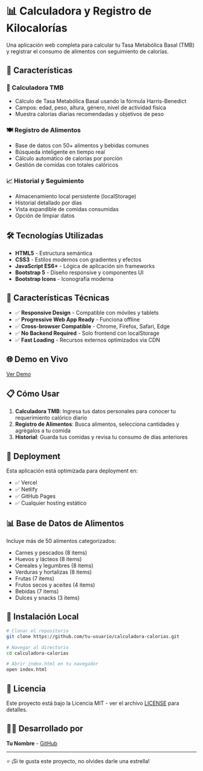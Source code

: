 # 📊 Calculadora y Registro de Kilocalorías

Una aplicación web completa para calcular tu Tasa Metabólica Basal (TMB) y registrar el consumo de alimentos con seguimiento de calorías.

## 🚀 Características

### 🧮 Calculadora TMB
- Cálculo de Tasa Metabólica Basal usando la fórmula Harris-Benedict
- Campos: edad, peso, altura, género, nivel de actividad física
- Muestra calorías diarias recomendadas y objetivos de peso

### 🍽️ Registro de Alimentos
- Base de datos con 50+ alimentos y bebidas comunes
- Búsqueda inteligente en tiempo real
- Cálculo automático de calorías por porción
- Gestión de comidas con totales calóricos

### 📈 Historial y Seguimiento
- Almacenamiento local persistente (localStorage)
- Historial detallado por días
- Vista expandible de comidas consumidas
- Opción de limpiar datos

## 🛠️ Tecnologías Utilizadas

- **HTML5** - Estructura semántica
- **CSS3** - Estilos modernos con gradientes y efectos
- **JavaScript ES6+** - Lógica de aplicación sin frameworks
- **Bootstrap 5** - Diseño responsive y componentes UI
- **Bootstrap Icons** - Iconografía moderna

## 📱 Características Técnicas

- ✅ **Responsive Design** - Compatible con móviles y tablets
- ✅ **Progressive Web App Ready** - Funciona offline
- ✅ **Cross-browser Compatible** - Chrome, Firefox, Safari, Edge
- ✅ **No Backend Required** - Solo frontend con localStorage
- ✅ **Fast Loading** - Recursos externos optimizados via CDN

## 🌐 Demo en Vivo

[Ver Demo](https://tu-calculadora-calorias.vercel.app)

## 📋 Cómo Usar

1. **Calculadora TMB**: Ingresa tus datos personales para conocer tu requerimiento calórico diario
2. **Registro de Alimentos**: Busca alimentos, selecciona cantidades y agrégalos a tu comida
3. **Historial**: Guarda tus comidas y revisa tu consumo de días anteriores

## 🚀 Deployment

Esta aplicación está optimizada para deployment en:
- ✅ Vercel
- ✅ Netlify  
- ✅ GitHub Pages
- ✅ Cualquier hosting estático

## 📊 Base de Datos de Alimentos

Incluye más de 50 alimentos categorizados:
- Carnes y pescados (8 items)
- Huevos y lácteos (8 items)
- Cereales y legumbres (8 items)
- Verduras y hortalizas (8 items)
- Frutas (7 items)
- Frutos secos y aceites (4 items)
- Bebidas (7 items)
- Dulces y snacks (3 items)

## 🔧 Instalación Local

```bash
# Clonar el repositorio
git clone https://github.com/tu-usuario/calculadora-calorias.git

# Navegar al directorio
cd calculadora-calorias

# Abrir index.html en tu navegador
open index.html
```

## 📄 Licencia

Este proyecto está bajo la Licencia MIT - ver el archivo [LICENSE](LICENSE) para detalles.

## 👨‍💻 Desarrollado por

**Tu Nombre** - [GitHub](https://github.com/tu-usuario)

---

⭐ ¡Si te gusta este proyecto, no olvides darle una estrella!